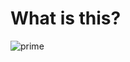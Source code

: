 # What is this?

![prime](https://user-images.githubusercontent.com/68178267/183265168-dd9ff458-6548-4f13-b7fc-3a00aafcbcb7.jpg)
